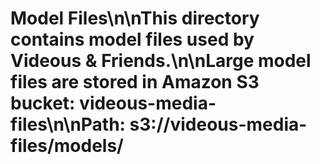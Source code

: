 # Model Files\n\nThis directory contains model files used by Videous & Friends.\n\nLarge model files are stored in Amazon S3 bucket: videous-media-files\n\nPath: s3://videous-media-files/models/
